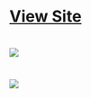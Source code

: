 # <a href="">View Site</a>

# <img src="https://i.imgur.com/uzlMtld.png" />

# <img src="https://i.imgur.com/fjt2Twc.png" />
